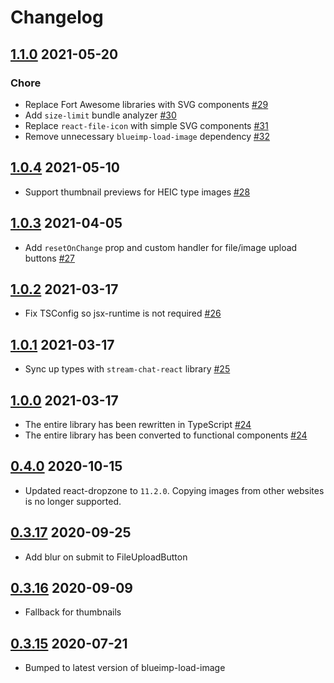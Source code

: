 # Changelog

## [1.1.0](https://github.com/GetStream/react-file-utils/releases/tag/v1.1.0) 2021-05-20

### Chore

- Replace Fort Awesome libraries with SVG components [#29](https://github.com/GetStream/react-file-utils/pull/29)
- Add `size-limit` bundle analyzer [#30](https://github.com/GetStream/react-file-utils/pull/30)
- Replace `react-file-icon` with simple SVG components [#31](https://github.com/GetStream/react-file-utils/pull/31)
- Remove unnecessary `blueimp-load-image` dependency [#32](https://github.com/GetStream/react-file-utils/pull/32)

## [1.0.4](https://github.com/GetStream/react-file-utils/releases/tag/v1.0.4) 2021-05-10

- Support thumbnail previews for HEIC type images [#28](https://github.com/GetStream/react-file-utils/pull/28)

## [1.0.3](https://github.com/GetStream/react-file-utils/releases/tag/v1.0.3) 2021-04-05

- Add `resetOnChange` prop and custom handler for file/image upload buttons [#27](https://github.com/GetStream/react-file-utils/pull/27)

## [1.0.2](https://github.com/GetStream/react-file-utils/releases/tag/v1.0.2) 2021-03-17

- Fix TSConfig so jsx-runtime is not required [#26](https://github.com/GetStream/react-file-utils/pull/26)

## [1.0.1](https://github.com/GetStream/react-file-utils/releases/tag/v1.0.1) 2021-03-17

- Sync up types with `stream-chat-react` library [#25](https://github.com/GetStream/react-file-utils/pull/25)

## [1.0.0](https://github.com/GetStream/react-file-utils/releases/tag/v1.0.0) 2021-03-17

- The entire library has been rewritten in TypeScript [#24](https://github.com/GetStream/react-file-utils/pull/24)
- The entire library has been converted to functional components [#24](https://github.com/GetStream/react-file-utils/pull/24)

## [0.4.0](https://github.com/GetStream/react-file-utils/releases/tag/v0.4.0) 2020-10-15

- Updated react-dropzone to `11.2.0`. Copying images from other websites is no longer supported.

## [0.3.17](https://github.com/GetStream/react-file-utils/releases/tag/v0.3.17) 2020-09-25

- Add blur on submit to FileUploadButton

## [0.3.16](https://github.com/GetStream/react-file-utils/releases/tag/v0.3.16) 2020-09-09

- Fallback for thumbnails

## [0.3.15](https://github.com/GetStream/react-file-utils/releases/tag/v0.3.15) 2020-07-21

- Bumped to latest version of blueimp-load-image 
